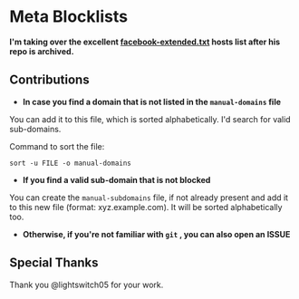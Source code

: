 # Meta Blocklists
**I'm taking over the excellent [facebook-extended.txt](https://github.com/lightswitch05/hosts/blob/master/docs/lists/facebook-extended.txt) hosts list after his repo is archived.**

## Contributions
* **In case you find a domain that is not listed in the `manual-domains` file**

You can add it to this file, which is sorted alphabetically. I'd search for valid sub-domains.

Command to sort the file:
```console
sort -u FILE -o manual-domains
```

* **If you find a valid sub-domain that is not blocked**

You can create the `manual-subdomains` file, if not already present and add it to this new file (format: xyz.example.com). It will be sorted alphabetically too.

* **Otherwise, if you're not familiar with `git` , you can also open an ISSUE**

## Special Thanks
Thank you @lightswitch05 for your work.

